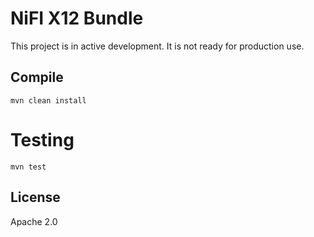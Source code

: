 # NiFI X12 Bundle

This project is in active development.  It is not ready for production use.

## Compile

`mvn clean install`

# Testing

`mvn test`

## License

Apache 2.0

